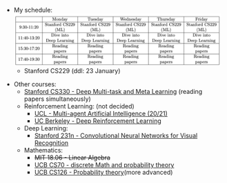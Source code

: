 * My schedule:![](./typora-images/Syllabus_1.png)
  * Stanford CS229 (ddl: 23 January)

- Other courses:
  - [Stanford CS330 - Deep Multi-task and Meta Learning](https://cs330.stanford.edu) (reading papers simultaneously)
  - Reinforcement Learning: (not decided)
    - [UCL - Multi-agent Artificial Intelligence (20/21)](https://app6ca5octe2206.pc.xiaoe-tech.com/detail/p_603db816e4b0a77c389892d3/6)
    - [UC Berkeley - Deep Reinforcement Learning](https://rail.eecs.berkeley.edu/deeprlcourse/)
  - Deep Learning:
    - [Stanford  231n - Convolutional Neural Networks for Visual Recognition](http://cs231n.stanford.edu)
  - Mathematics:
    - ~~MIT 18.06 - Linear Algebra~~
    - [UCB CS70 - discrete Math and probability theory](https://www.eecs70.org)
    - [UCB CS126 - Probability theory](https://inst.eecs.berkeley.edu/~ee126/fa20/content.html)(more advanced)
